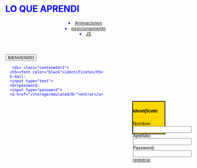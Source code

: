 
<!DOCTYPE html>
<html>
<head>
<tittle></tittle>
<style>
  
.contenedor{
        text-aling: center;
        background: Gold; 
        border:2px solid black;
        height: 300px;
        width: 400px;
        float: left;

      }
.contenedor2{
        text-aling: center;
        background: Gold;
        border:2px solid black;
        height: 100px;
        width: 100px;
        float: right;
}
.contenedor3{
        text-aling: center;
        background: Gold;
        border:2px solid black;
        height: 100px;
        width: 100px;
        float: right;
}


</style>
</head>
<body>
              <div class="contenedor">
               
<h1><font color="blue">LO QUE APRENDI</h1>
<header>
   <nav>
    <li><a href="https://tijuanomen.github.io/Animacion.html/">Animaciones</a></li>
   <li><a href="/home/pc26/4A/paginasweb/proyectos/index.posicionamiento">posicionamiento</a></li>
    <li><a href="/home/pc26/4A/paginasweb/proyectos/index.html">JS</a></li>

</div>
   <font color="blue"><input type="button" value="BIENVENIDO">


       <div class="contenedor2">
      <h5><font color="black">identificate</h5>
      E-mail:
      <input type="text">
      <br>password:
      <input type="password">
      <a href="/storage/emulated/0/">entrar</a>


<div class="contenedor3">
<h5><font color="black">identificate</h5>
     Nombre:
<input type="text">
<br>Apellido:
<input type="text">
<br>Password:
<input type="password">
<a href="/storage/emulated/0/Index.com/accede_a_dom.js.enc">registrar</a>

<script>
alert("dame tu edad");
n1=prompt("");
alert("tu edad es" + n1);
</script>
</body>
</html>
